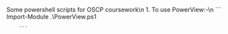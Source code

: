 Some powershell scripts for OSCP coursework\n
    1. To use PowerView:-\n
        ```
        Import-Module .\PowerView.ps1

        ```
